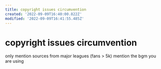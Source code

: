 ```yaml
---
title: copyright issues circumvention
created: '2022-09-09T16:40:00.822Z'
modified: '2022-09-09T16:41:55.485Z'
---
```


# copyright issues circumvention

only mention sources from major leagues (fans > 5k)
mention the bgm you are using
